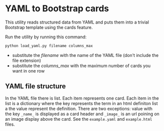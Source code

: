# YAML to Bootstrap cards

This utility reads structured data from YAML and puts them into a trivial Bootstrap template using the cards feature.

Run the utility by running this command:

```bash
python load_yaml.py filename columns_max
```

- substitute the _filename_ with the name of the YAML file (don't include the file extension)
- substitute the _columns_max_ with the maximum number of cards you want in one row

## YAML file structure

In the YAML file there is list. Each item represents one card. Each item in the list is a dictionary where the key represents the term in an html definiton list a the value represent the definition. There are two exceptions: value with the key `_name_` is displayed as a card header and `_image_` is an url poining on an image display above the card. See the `example.yaml` and `example.html` files.

